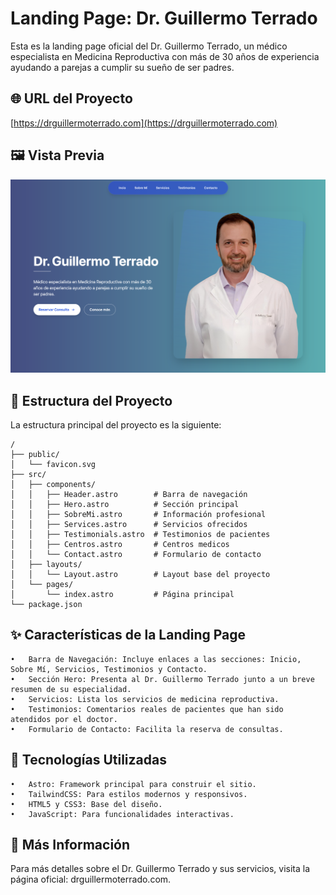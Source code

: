 # Landing Page: Dr. Guillermo Terrado

Esta es la landing page oficial del Dr. Guillermo Terrado, un médico especialista en Medicina Reproductiva con más de 30 años de experiencia ayudando a parejas a cumplir su sueño de ser padres.

## 🌐 URL del Proyecto

[https://drguillermoterrado.com](https://drguillermoterrado.com)

## 🖼️ Vista Previa

![Vista previa de la página](./public/preview.png)

## 🚀 Estructura del Proyecto

La estructura principal del proyecto es la siguiente:

```text
/
├── public/
│   └── favicon.svg
├── src/
│   ├── components/
│   │   ├── Header.astro        # Barra de navegación
│   │   ├── Hero.astro          # Sección principal
│   │   ├── SobreMi.astro       # Información profesional
│   │   ├── Services.astro      # Servicios ofrecidos
│   │   ├── Testimonials.astro  # Testimonios de pacientes
│   │   ├── Centros.astro       # Centros medicos
│   │   └── Contact.astro       # Formulario de contacto
│   ├── layouts/
│   │   └── Layout.astro        # Layout base del proyecto
│   └── pages/
│       └── index.astro         # Página principal
└── package.json
```

## ✨ Características de la Landing Page

    •	Barra de Navegación: Incluye enlaces a las secciones: Inicio, Sobre Mí, Servicios, Testimonios y Contacto.
    •	Sección Hero: Presenta al Dr. Guillermo Terrado junto a un breve resumen de su especialidad.
    •	Servicios: Lista los servicios de medicina reproductiva.
    •	Testimonios: Comentarios reales de pacientes que han sido atendidos por el doctor.
    •	Formulario de Contacto: Facilita la reserva de consultas.

## 🌟 Tecnologías Utilizadas

    •	Astro: Framework principal para construir el sitio.
    •	TailwindCSS: Para estilos modernos y responsivos.
    •	HTML5 y CSS3: Base del diseño.
    •	JavaScript: Para funcionalidades interactivas.

## 👀 Más Información

Para más detalles sobre el Dr. Guillermo Terrado y sus servicios, visita la página oficial: drguillermoterrado.com.
